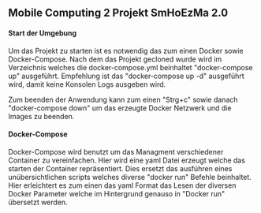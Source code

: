 ## Mobile Computing 2 Projekt SmHoEzMa 2.0
#### Start der Umgebung 
Um das Projekt zu starten ist es notwendig das zum einen Docker sowie Docker-Compose. 
Nach dem das Projekt gecloned wurde wird im Verzeichnis welches die docker-compose.yml beinhaltet "docker-compose up"
ausgeführt. Empfehlung ist das "docker-compose up -d" ausgeführt wird, damit keine Konsolen Logs ausgeben wird.


Zum beenden der Anwendung kann zum einen "Strg+c" sowie danach "docker-compose down" um das erzeugte Docker Netzwerk und die Images zu beenden. 


#### Docker-Compose
Docker-Compose wird benutzt um das Managment verschiedener Container zu vereinfachen. Hier wird eine yaml Datei erzeugt welche das starten der Container repräsentiert. 
Dies ersetzt das ausführen eines unübersichtlichen scripts welches diverse "docker run" Befehle beinhaltet. 
Hier erleichtert es zum einen das yaml Format das Lesen der diversen Docker Parameter welche im Hintergrund genauso in "Docker run" übersetzt werden.

